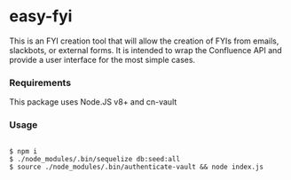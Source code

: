 # easy-fyi

This is an FYI creation tool that will allow the creation of FYIs from emails, slackbots, or external forms. It is intended to wrap the Confluence API and provide a user interface for the most simple cases. 

### Requirements

This package uses Node.JS v8+ and cn-vault


### Usage

```shell

$ npm i
$ ./node_modules/.bin/sequelize db:seed:all
$ source ./node_modules/.bin/authenticate-vault && node index.js

```
